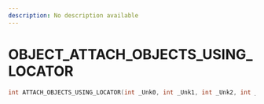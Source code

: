 ```yaml
---
description: No description available 
---
```


# OBJECT\_ATTACH_OBJECTS_USING_LOCATOR

```cpp
int ATTACH_OBJECTS_USING_LOCATOR(int _Unk0, int _Unk1, int _Unk2, int _Unk3, int _Unk4);
```